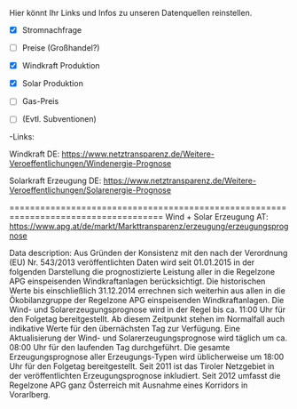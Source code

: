 Hier könnt Ihr Links und Infos zu unseren Datenquellen reinstellen.

- [x] Stromnachfrage

- [ ] Preise (Großhandel?)

- [x] Windkraft Produktion

- [x] Solar Produktion

- [ ] Gas-Preis

- [ ] (Evtl. Subventionen)


-Links:

Windkraft DE:
https://www.netztransparenz.de/Weitere-Veroeffentlichungen/Windenergie-Prognose


Solarkraft Erzeugung DE:
https://www.netztransparenz.de/Weitere-Veroeffentlichungen/Solarenergie-Prognose

====================================================================================
Wind + Solar Erzeugung AT:
https://www.apg.at/de/markt/Markttransparenz/erzeugung/erzeugungsprognose

Data description:
Aus Gründen der Konsistenz mit den nach der Verordnung (EU) Nr. 543/2013 veröffentlichten Daten wird seit 01.01.2015 in der folgenden Darstellung die prognostizierte Leistung aller in die Regelzone APG einspeisenden Windkraftanlagen berücksichtigt. Die historischen Werte bis einschließlich 31.12.2014 errechnen sich weiterhin aus allen in die Ökobilanzgruppe der Regelzone APG einspeisenden Windkraftanlagen.
Die Wind- und Solarerzeugungsprognose wird in der Regel bis ca. 11:00 Uhr für den Folgetag bereitgestellt. Ab diesem Zeitpunkt stehen im Normalfall auch indikative Werte für den übernächsten Tag zur Verfügung.
Eine Aktualisierung der Wind- und Solarerzeugungsprognose wird täglich um ca. 08:00 Uhr für den laufenden Tag durchgeführt.
Die gesamte Erzeugungsprognose aller Erzeugungs-Typen wird üblicherweise um  18:00 Uhr für den Folgetag bereitgestellt.
Seit 2011 ist das Tiroler Netzgebiet in der veröffentlichten Erzeugungsprognose inkludiert. Seit 2012 umfasst die Regelzone APG ganz Österreich mit Ausnahme eines Korridors in Vorarlberg.




